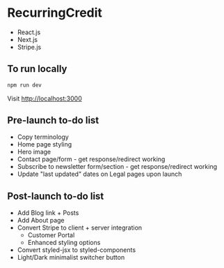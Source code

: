 # RecurringCredit

- React.js
- Next.js
- Stripe.js

## To run locally

```bash
npm run dev
```

Visit [http://localhost:3000](http://localhost:3000)

## Pre-launch to-do list

- Copy terminology
- Home page styling
- Hero image
- Contact page/form - get response/redirect working
- Subscribe to newsletter form/section - get response/redirect working
- Update "last updated" dates on Legal pages upon launch

## Post-launch to-do list

- Add Blog link + Posts
- Add About page
- Convert Stripe to client + server integration
  - Customer Portal
  - Enhanced styling options
- Convert styled-jsx to styled-components
- Light/Dark minimalist switcher button
